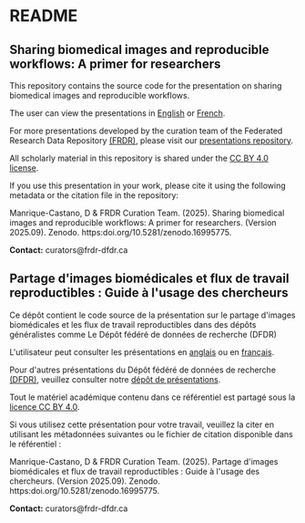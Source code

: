 # README

## Sharing biomedical images and reproducible workflows: A primer for researchers

This repository contains the source code for the presentation on sharing biomedical images and reproducible workflows.

The user can view the presentations in [English](https://alliance-rdm-gdr.github.io/CUR_Res_BioimageFAIR/RDM_BioImageFAIR_en.html#/title-slide) or [French](https://alliance-rdm-gdr.github.io/CUR_Res_BioimageFAIR/RDM_BioImageFAIR_fr.html#/title-slide).

For more presentations developed by the curation team of the Federated Research Data Repository [(FRDR)](https://www.frdr-dfdr.ca/), please visit our [presentations repository](https://github.com/Alliance-RDM-GDR/CUR_Res_Presentations).

All scholarly material in this repository is shared under the [CC BY 4.0 license](https://creativecommons.org/licenses/by/4.0/deed.en).

If you use this presentation in your work, please cite it using the following metadata or the citation file in the repository:

Manrique-Castano, D & FRDR Curation Team. (2025). Sharing biomedical images and reproducible workflows: A primer for researchers. (Version 2025.09). Zenodo. https:doi.org/10.5281/zenodo.16995775.

**Contact:** curators\@frdr-dfdr.ca


## Partage d'images biomédicales et flux de travail reproductibles : Guide à l'usage des chercheurs

Ce dépôt contient le code source de la présentation sur le partage d'images biomédicales et les flux de travail reproductibles dans des dépôts généralistes comme Le Dépôt fédéré de données de recherche (DFDR)

L'utilisateur peut consulter les présentations en [anglais](https://alliance-rdm-gdr.github.io/CUR_Res_BioimageFAIR/RDM_BioImageFAIR_en.html#/title-slide) ou en [français](https://alliance-rdm-gdr.github.io/CUR_Res_BioimageFAIR/RDM_BioImageFAIR_fr.html#/title-slide).

Pour d'autres présentations du Dépôt fédéré de données de recherche [(DFDR)](https://www.frdr-dfdr.ca/), veuillez consulter notre [dépôt de présentations](https://github.com/Alliance-RDM-GDR/CUR_Res_Presentations).

Tout le matériel académique contenu dans ce référentiel est partagé sous la [licence CC BY 4.0](https://creativecommons.org/licenses/by/4.0/deed.en).

Si vous utilisez cette présentation pour votre travail, veuillez la citer en utilisant les métadonnées suivantes ou le fichier de citation disponible dans le référentiel :

Manrique-Castano, D & FRDR Curation Team. (2025). Partage d'images biomédicales et flux de travail reproductibles : Guide à l'usage des chercheurs. (Version 2025.09). Zenodo. https:doi.org/10.5281/zenodo.16995775.

**Contact:** curators\@frdr-dfdr.ca
